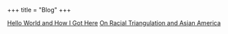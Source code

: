 +++
title = "Blog"
+++

[Hello World and How I Got Here](/how-to-build-a-free-website)
[On Racial Triangulation and Asian America](/triangulating_asian_americans)
